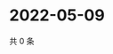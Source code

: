 # 2022-05-09

共 0 条

<!-- BEGIN WEIBO -->
<!-- 最后更新时间 Mon May 09 2022 19:12:14 GMT+0800 (China Standard Time) -->

<!-- END WEIBO -->
